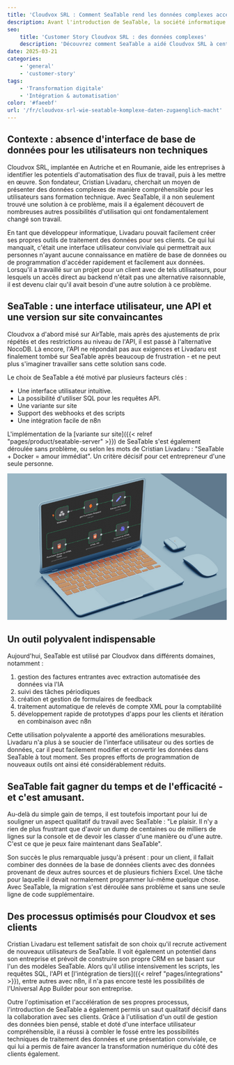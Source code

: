 ```yaml
---
title: 'Cloudvox SRL : Comment SeaTable rend les données complexes accessibles'
description: Avant l'introduction de SeaTable, la société informatique Cloudvox SRL utilisait Excel et plusieurs autres systèmes. Il s'est avéré qu'il manquait un point central pour la collecte des données - un endroit où les données peuvent être non seulement stockées, mais aussi rendues accessibles à d'autres, tout en servant de backend pour des outils personnalisés'
seo:
    title: 'Customer Story Cloudvox SRL : des données complexes'
    description: 'Découvrez comment SeaTable a aidé Cloudvox SRL à centraliser le stockage des données et à accélérer le travail collaboratif.'
date: 2025-03-21
categories:
    - 'general'
    - 'customer-story'
tags:
    - 'Transformation digitale'
    - 'Intégration & automatisation'
color: '#faeebf'
url: '/fr/cloudvox-srl-wie-seatable-komplexe-daten-zugaenglich-macht'
---
```


## Contexte : absence d'interface de base de données pour les utilisateurs non techniques

Cloudvox SRL, implantée en Autriche et en Roumanie, aide les entreprises à identifier les potentiels d'automatisation des flux de travail, puis à les mettre en œuvre. Son fondateur, Cristian Livadaru, cherchait un moyen de présenter des données complexes de manière compréhensible pour les utilisateurs sans formation technique. Avec SeaTable, il a non seulement trouvé une solution à ce problème, mais il a également découvert de nombreuses autres possibilités d'utilisation qui ont fondamentalement changé son travail.

En tant que développeur informatique, Livadaru pouvait facilement créer ses propres outils de traitement des données pour ses clients. Ce qui lui manquait, c'était une interface utilisateur conviviale qui permettrait aux personnes n'ayant aucune connaissance en matière de base de données ou de programmation d'accéder rapidement et facilement aux données. Lorsqu'il a travaillé sur un projet pour un client avec de tels utilisateurs, pour lesquels un accès direct au backend n'était pas une alternative raisonnable, il est devenu clair qu'il avait besoin d'une autre solution à ce problème.

## SeaTable : une interface utilisateur, une API et une version sur site convaincantes

Cloudvox a d'abord misé sur AirTable, mais après des ajustements de prix répétés et des restrictions au niveau de l'API, il est passé à l'alternative NocoDB. Là encore, l'API ne répondait pas aux exigences et Livadaru est finalement tombé sur SeaTable après beaucoup de frustration - et ne peut plus s'imaginer travailler sans cette solution sans code.

Le choix de SeaTable a été motivé par plusieurs facteurs clés :

- Une interface utilisateur intuitive.
- La possibilité d'utiliser SQL pour les requêtes API.
- Une variante sur site
- Support des webhooks et des scripts
- Une intégration facile de n8n

L'implémentation de la [variante sur site]({{< relref "pages/product/seatable-server" >}}) de SeaTable s'est également déroulée sans problème, ou selon les mots de Cristian Livadaru : "SeaTable + Docker = amour immédiat". Un critère décisif pour cet entrepreneur d'une seule personne.

![Taplet avec graphique](Cloudvox_n8n-Integration.jpg)

## Un outil polyvalent indispensable

Aujourd'hui, SeaTable est utilisé par Cloudvox dans différents domaines, notamment :

1. gestion des factures entrantes avec extraction automatisée des données via l'IA
1. suivi des tâches périodiques
1. création et gestion de formulaires de feedback
1. traitement automatique de relevés de compte XML pour la comptabilité
1. développement rapide de prototypes d'apps pour les clients et itération en combinaison avec n8n

Cette utilisation polyvalente a apporté des améliorations mesurables. Livadaru n'a plus à se soucier de l'interface utilisateur ou des sorties de données, car il peut facilement modifier et convertir les données dans SeaTable à tout moment. Ses propres efforts de programmation de nouveaux outils ont ainsi été considérablement réduits.

## SeaTable fait gagner du temps et de l'efficacité - et c'est amusant.

Au-delà du simple gain de temps, il est toutefois important pour lui de souligner un aspect qualitatif du travail avec SeaTable : "Le plaisir. Il n'y a rien de plus frustrant que d'avoir un dump de centaines ou de milliers de lignes sur la console et de devoir les classer d'une manière ou d'une autre. C'est ce que je peux faire maintenant dans SeaTable".

Son succès le plus remarquable jusqu'à présent : pour un client, il fallait combiner des données de la base de données clients avec des données provenant de deux autres sources et de plusieurs fichiers Excel. Une tâche pour laquelle il devait normalement programmer lui-même quelque chose. Avec SeaTable, la migration s'est déroulée sans problème et sans une seule ligne de code supplémentaire.

## Des processus optimisés pour Cloudvox et ses clients

Cristian Livadaru est tellement satisfait de son choix qu'il recrute activement de nouveaux utilisateurs de SeaTable. Il voit également un potentiel dans son entreprise et prévoit de construire son propre CRM en se basant sur l'un des modèles SeaTable. Alors qu'il utilise intensivement les scripts, les requêtes SQL, l'API et [l'intégration de tiers]({{< relref "pages/integrations" >}}), entre autres avec n8n, il n'a pas encore testé les possibilités de l'Universal App Builder pour son entreprise.

Outre l'optimisation et l'accélération de ses propres processus, l'introduction de SeaTable a également permis un saut qualitatif décisif dans la collaboration avec ses clients. Grâce à l'utilisation d'un outil de gestion des données bien pensé, stable et doté d'une interface utilisateur compréhensible, il a réussi à combler le fossé entre les possibilités techniques de traitement des données et une présentation conviviale, ce qui lui a permis de faire avancer la transformation numérique du côté des clients également.
